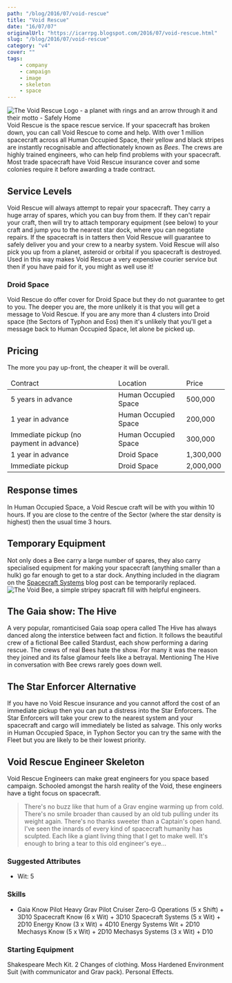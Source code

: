 ```yaml
---
path: "/blog/2016/07/void-rescue"
title: "Void Rescue"
date: "16/07/07"
originalUrl: "https://icarrpg.blogspot.com/2016/07/void-rescue.html"
slug: "/blog/2016/07/void-rescue"
category: "v4"
cover: ""
tags:
    - company
    - campaign
    - image
    - skeleton
    - space
---
```

![](https://2.bp.blogspot.com/-134v-T3Utc4/V37NkCgyOII/AAAAAAACIIs/xVIEeToalR8QedviKbmvXPvQB50v9t3xQCLcB/s1600/voidrescuelogo.jpg "The Void Rescue Logo - a planet with rings and an arrow through it and their motto - Safely Home")Void Rescue is the space rescue service. If your spacecraft has broken down, you can call Void Rescue to come and help. With over 1 million spacecraft across all Human Occupied Space, their yellow and black stripes are instantly recognisable and affectionately known as *Bees*. The crews are highly trained engineers, who can help find problems with your spacecraft. Most trade spacecraft have Void Rescue insurance cover and some colonies require it before awarding a trade contract.  

## Service Levels

Void Rescue will always attempt to repair your spacecraft. They carry a huge array of spares, which you can buy from them. If they can't repair your craft, then will try to attach temporary equipment (see below) to your craft and jump you to the nearest star dock, where you can negotiate repairs. If the spacecraft is in tatters then Void Rescue will guarantee to safely deliver you and your crew to a nearby system.  Void Rescue will also pick you up from a planet, asteroid or orbital if you spacecraft is destroyed. Used in this way makes Void Rescue a very expensive courier service but then if you have paid for it, you might as well use it!  

### Droid Space

Void Rescue do offer cover for Droid Space but they do not guarantee to get to you. The deeper you are, the more unlikely it is that you will get a message to Void Rescue. If you are any more than 4 clusters into Droid space (the Sectors of Typhon and Eos) then it's unlikely that you'll get a message back to Human Occupied Space, let alone be picked up.  

## Pricing

The more you pay up-front, the cheaper it will be overall.  <table> <thead><tr><td>Contract</td><td>Location</td><td>Price</td></tr></thead> <tbody>  <tr><td>5 years in advance</td><td>Human Occupied Space</td><td>500,000</td></tr>  <tr><td>1 year in advance</td><td>Human Occupied Space</td><td>200,000</td></tr>  <tr><td>Immediate pickup (no payment in advance)</td><td>Human Occupied Space</td><td>300,000</td></tr>  <tr><td>1 year in advance</td><td>Droid Space</td><td>1,300,000</td></tr>  <tr><td>Immediate pickup</td><td>Droid Space</td><td>2,000,000</td></tr> </tbody></table> 

## Response times

In Human Occupied Space, a Void Rescue craft will be with you within 10 hours. If you are close to the centre of the Sector (where the star density is highest) then the usual time 3 hours.  

## Temporary Equipment

Not only does a Bee carry a large number of spares, they also carry specialised equipment for making your spacecraft (anything smaller than a hulk) go far enough to get to a star dock. Anything included in the diagram on the [Spacecraft Systems](http://icarrpg.blogspot.co.uk/2015/11/spacecraft-systems.html) blog post can be temporarily replaced.  ![](https://4.bp.blogspot.com/-YcRSSLb8euU/V37EvTdSACI/AAAAAAACIIY/Alv-MRx1lIEbwQn2PdxHnwgiNeVj1SX_wCLcB/s600/voidbee.jpg "The Void Bee, a simple stripey spacraft fill with helpful engineers.") 

## The Gaia show: The Hive

A very popular, romanticised Gaia soap opera called The Hive has always danced along the interstice between fact and fiction. It follows the beautiful crew of a fictional Bee called Stardust, each show performing a daring rescue. The crews of real Bees hate the show. For many it was the reason they joined and its false glamour feels like a betrayal. Mentioning The Hive in conversation with Bee crews rarely goes down well.  

## The Star Enforcer Alternative

If you have no Void Rescue insurance and you cannot afford the cost of an immediate pickup then you can put a distress into the Star Enforcers. The Star Enforcers will take your crew to the nearest system and your spacecraft and cargo will immediately be listed as salvage. This only works in Human Occupied Space, in Typhon Sector you can try the same with the Fleet but you are likely to be their lowest priority.  

## Void Rescue Engineer Skeleton

Void Rescue Engineers can make great engineers for you space based campaign. Schooled amongst the harsh reality of the Void, these engineers have a tight focus on spacecraft.  

> There's no buzz like that hum of a Grav engine warming up from cold. There's no smile broader than caused by an old tub pulling under its weight again. There's no thanks sweeter than a Captain's open hand. I've seen the innards of every kind of spacecraft humanity has sculpted. Each like a giant living thing that I get to make well. It's enough to bring a tear to this old engineer's eye...

### Suggested Attributes

*   Wit: 5 

### Skills

*   Gaia Know  Pilot Heavy Grav Pilot Cruiser Zero-G Operations (5 x Shift) + 3D10 Spacecraft Know (6 x Wit) + 3D10 Spacecraft Systems (5 x Wit) + 2D10 Energy Know (3 x Wit) + 4D10 Energy Systems Wit + 2D10 Mechasys Know (5 x Wit) + 2D10 Mechasys Systems (3 x Wit) + D10 

### Starting Equipment

Shakespeare Mech Kit. 2 Changes of clothing. Moss Hardened Environment Suit (with communicator and Grav pack). Personal Effects.  
